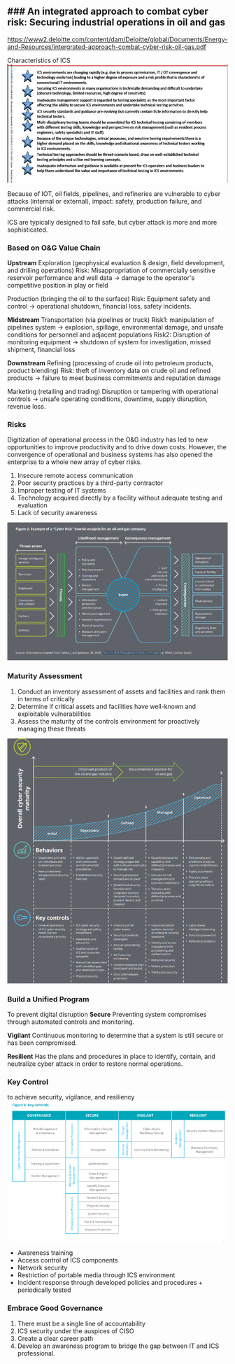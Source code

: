 ## ### An integrated approach to combat cyber risk: Securing industrial operations in oil and gas
https://www2.deloitte.com/content/dam/Deloitte/global/Documents/Energy-and-Resources/intergrated-approach-combat-cyber-risk-oil-gas.pdf

Characteristics of ICS
![](attachments/Pasted%20image%2020211122082311.png)

Because of IOT, oil fields, pipelines, and refineries are vulnerable to cyber attacks (internal or external), impact: safety, production failure, and commercial risk. 

ICS are typically designed to fail safe, but cyber attack is more and more sophisticated.

### Based on O&G Value Chain
**Upstream**
Exploration (geophysical evaluation & design, field development, and drilling operations)
Risk: Misappropriation of commercially sensitive reservoir performance and well data -> damage to the operator's competitive position in play or field

Production (bringing the oil to the surface)
Risk: Equipment safety and control -> operational shutdown, financial loss, safety incidents.

**Midstream**
Transportation (via pipelines or truck)
Risk1: manipulation of pipelines system -> explosion, spillage, environmental damage, and unsafe conditions for personnel and adjacent populations
Risk2: Disruption of monitoring equipment -> shutdown of system for investigation, missed shipment, financial loss

**Downstream**
Refining (processing of crude oil into petroleum products, product blending)
Risk: theft of inventory data on crude oil and refined products -> failure to meet business commitments and reputation damage

Marketing (retailing and trading)
Disruption or tampering with operational controls -> unsafe operating conditions, downtime, supply disruption, revenue loss.

### Risks
Digitization of operational process in the O&G industry has led to new opportunities to improve productivity and to drive down costs. However, the convergence of operational and business systems has also opened the enterprise to a whole new array of cyber risks.

1. Insecure remote access communication
2. Poor security practices by a third-party contractor
3. Improper testing of IT systems
4. Technology acquired directly by a facility without adequate testing and evaluation
5. Lack of security awareness

![](attachments/Pasted%20image%2020211122090116.png)

### Maturity Assessment
1. Conduct an inventory assessment of assets and facilities and rank them in terms of critically
2. Determine if critical assets and facilities have well-known and exploitable vulnerabilities
3. Assess the maturity of the controls environment for proactively managing these threats

![](attachments/Pasted%20image%2020211122090722.png)

### Build a Unified Program
To prevent digital disruption
**Secure**
Preventing system compromises through automated controls and monitoring.

**Vigilant**
Continuous monitoring to determine that a system is still secure or has been compromised.

**Resilient**
Has the plans and procedures in place to identify, contain, and neutralize cyber attack in order to restore normal operations.

### Key Control
to achieve security, vigilance, and resiliency
![](attachments/Pasted%20image%2020211122100015.png)

- Awareness training
- Access control of ICS components
- Network security
- Restriction of portable media through ICS environment
- Incident response through developed policies and procedures + periodically tested

### Embrace Good Governance
1. There must be a single line of accountability
2. ICS security under the auspices of CISO
3. Create a clear career path
4. Develop an awareness program to bridge the gap between IT and ICS professional.